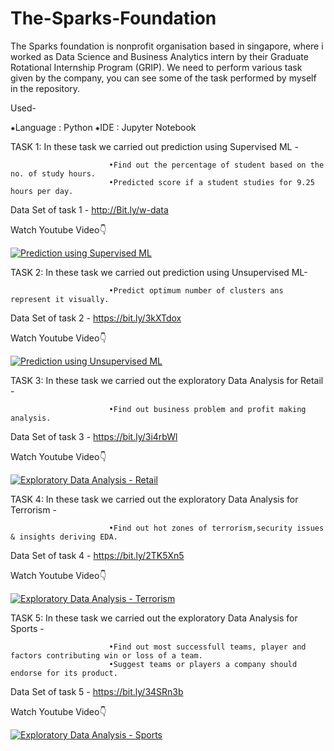 # The-Sparks-Foundation
The Sparks foundation is nonprofit organisation based in singapore, where i worked as Data Science and Business Analytics intern by their Graduate Rotational Internship Program (GRIP). 
We need to perform various task given by the company, you can see some of the task performed by myself in the repository.


Used-

⁕Language : Python
⁕IDE : Jupyter Notebook



TASK 1: In these task we carried out prediction using Supervised ML - 

                          •Find out the percentage of student based on the no. of study hours.
                          •Predicted score if a student studies for 9.25 hours per day.
Data Set of task 1 - http://Bit.ly/w-data

Watch Youtube Video👇

[![ Prediction using Supervised ML](https://img.youtube.com/vi/Rqkc4WnXFgg/0.jpg)](https://www.youtube.com/watch?v=Rqkc4WnXFgg)




TASK 2: In these task we carried out prediction using Unsupervised ML-

                          •Predict optimum number of clusters ans represent it visually.
Data Set of task 2 - https://bit.ly/3kXTdox

Watch Youtube Video👇

[![Prediction using Unsupervised ML ](https://img.youtube.com/vi/-0r5axvilYs/0.jpg)](https://www.youtube.com/watch?v=-0r5axvilYs)




TASK 3: In these task we carried out the exploratory Data Analysis for Retail - 

                          •Find out business problem and profit making analysis.
Data Set of task 3 - https://bit.ly/3i4rbWl

Watch Youtube Video👇

[![Exploratory Data Analysis - Retail ](https://img.youtube.com/vi/dV1-tqsq_0s/0.jpg)](https://www.youtube.com/watch?v=dV1-tqsq_0s)




TASK 4: In these task we carried out the exploratory Data Analysis for Terrorism - 

                          •Find out hot zones of terrorism,security issues & insights deriving EDA.
Data Set of task 4 - https://bit.ly/2TK5Xn5

Watch Youtube Video👇

[![Exploratory Data Analysis - Terrorism ](https://img.youtube.com/vi/wEHQ2DqtWjw/0.jpg)](https://www.youtube.com/watch?v=wEHQ2DqtWjw)




TASK 5: In these task we carried out the exploratory Data Analysis for Sports - 

                          •Find out most successfull teams, player and factors contributing win or loss of a team.
                          •Suggest teams or players a company should endorse for its product.
Data Set of task 5 - https://bit.ly/34SRn3b

Watch Youtube Video👇

[![Exploratory Data Analysis - Sports ](https://img.youtube.com/vi/7_VgctmW7EE/0.jpg)](https://www.youtube.com/watch?v=7_VgctmW7EE)


